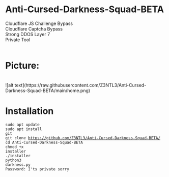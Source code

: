 # Anti-Cursed-Darkness-Squad-BETA
Cloudflare JS Challenge Bypass<br>Cloudflare Captcha Bypass<br>Strong DDOS Layer 7<br>Private Tool<br><br>
# Picture:
<br>
![alt text](https://raw.githubusercontent.com/Z3NTL3/Anti-Cursed-Darkness-Squad-BETA/main/home.png)

# Installation
<code>sudo apt update</code><br>
<code>sudo apt install git</code><br>
<code>git clone https://github.com/Z3NTL3/Anti-Cursed-Darkness-Squad-BETA/</code><br>
<code>cd Anti-Cursed-Darkness-Squad-BETA</code><br>
<code>chmod +x installer</code><br>
<code>./installer</code><br>
<code>python3 darkness.py</code><br>
<code>Password: I'ts private sorry</code>
